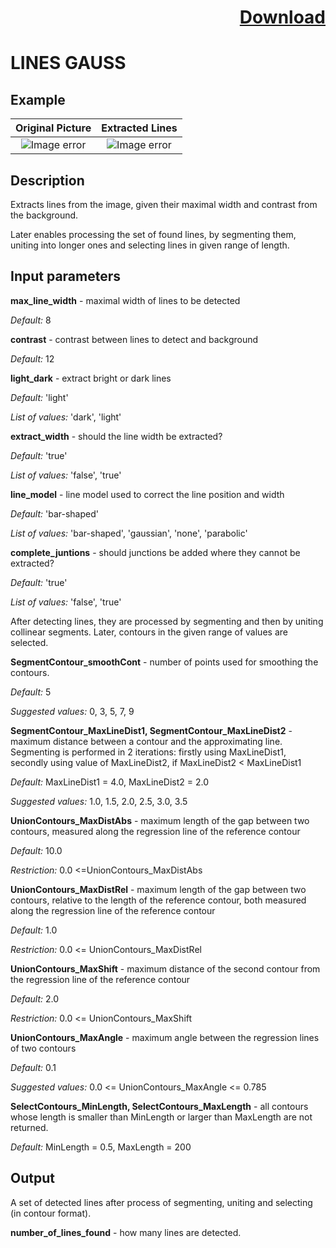 # <p align="right"><a class="github-button" aria-label="Download ntkme/github-buttons on GitHub" href="https://github.com/Balluff-BVS/halconscripts/raw/master/LinesGauss/lines_gauss.zip" data-icon="octicon-cloud-download">Download</a></p>

LINES GAUSS
==============

## Example

Original Picture             | Extracted Lines
:-------------------------:|:-------------------------:
![Image error](https://github.com/Balluff-BVS/halconscripts/blob/master/LinesGauss/original.png?raw=true)  |  ![Image error](https://github.com/Balluff-BVS/halconscripts/blob/master/LinesGauss/lines_gauss.png?raw=true)

Description
------------

Extracts lines from the image, given their maximal width and contrast from the background.

Later enables processing the set of found lines, by segmenting them, uniting into longer ones and selecting lines in given range of length.

Input parameters
----------------

**max_line_width** - maximal width of lines to be detected

*Default:* 8

**contrast** - contrast between lines to detect and background

*Default:* 12

**light_dark** - extract bright or dark lines

*Default:* 'light'

*List of values:* 'dark', 'light'

**extract_width** - should the line width be extracted?

*Default:* 'true'

*List of values:* 'false', 'true'

**line_model** - line model used to correct the line position and width

*Default:* 'bar-shaped'

*List of values:* 'bar-shaped', 'gaussian', 'none', 'parabolic'

**complete_juntions** - should junctions be added where they cannot be extracted?

*Default:* 'true'

*List of values:* 'false', 'true'

After detecting lines, they are processed by segmenting and then by uniting collinear segments. Later, contours in the given range of values are selected.

**SegmentContour_smoothCont** - number of points used for smoothing the contours.

*Default:* 5

*Suggested values:* 0, 3, 5, 7, 9

**SegmentContour_MaxLineDist1, SegmentContour_MaxLineDist2** - maximum distance between a contour and the approximating line. Segmenting is performed in 2 iterations: firstly using MaxLineDist1, secondly using value of MaxLineDist2, if MaxLineDist2 < MaxLineDist1

*Default:* MaxLineDist1 = 4.0, MaxLineDist2 = 2.0

*Suggested values:* 1.0, 1.5, 2.0, 2.5, 3.0, 3.5

**UnionContours_MaxDistAbs** - maximum length of the gap between two contours, measured along the regression line of the reference contour

*Default:* 10.0

*Restriction:* 0.0 <=UnionContours_MaxDistAbs

**UnionContours_MaxDistRel** - maximum length of the gap between two contours, relative to the length of the reference contour, both measured along the regression line of the reference contour

*Default:* 1.0

*Restriction:* 0.0 <= UnionContours_MaxDistRel

**UnionContours_MaxShift** - maximum distance of the second contour from the regression line of the reference contour

*Default:* 2.0

*Restriction:* 0.0 <= UnionContours_MaxShift

**UnionContours_MaxAngle** - maximum angle between the regression lines of two contours

*Default:* 0.1

*Suggested values:* 0.0 <= UnionContours_MaxAngle <= 0.785

**SelectContours_MinLength, SelectContours_MaxLength** - all contours whose length is smaller than MinLength or larger than MaxLength are not returned.

*Default:* MinLength = 0.5, MaxLength = 200

Output
----------

A set of detected lines after process of segmenting, uniting and selecting (in contour format).

**number_of_lines_found** - how many lines are detected.
